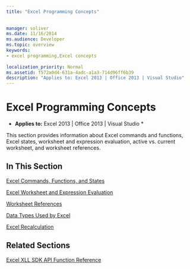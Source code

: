 ```yaml
---
title: "Excel Programming Concepts"
 
 
manager: soliver
ms.date: 11/16/2014
ms.audience: Developer
ms.topic: overview
keywords:
- excel programming,Excel concepts
 
localization_priority: Normal
ms.assetid: f572a0d4-631a-4adc-a1a3-714d96ff6b39
description: "Applies to: Excel 2013 | Office 2013 | Visual Studio"
---
```


# Excel Programming Concepts

 * **Applies to:** Excel 2013 | Office 2013 | Visual Studio * 
  
This section provides information about Excel commands and functions, Excel states, worksheet and expression evaluation, active vs. current worksheet, and worksheet references.
  
## In This Section

[Excel Commands, Functions, and States](excel-commands-functions-and-states.md)
  
> 
    
[Excel Worksheet and Expression Evaluation](excel-worksheet-and-expression-evaluation.md)
  
> 
    
[Worksheet References](worksheet-references.md)
  
> 
    
[Data Types Used by Excel](data-types-used-by-excel.md)
  
> 
    
[Excel Recalculation](excel-recalculation.md)
  
> 
    
## Related Sections

[Excel XLL SDK API Function Reference](excel-xll-sdk-api-function-reference.md)
  
> 
    

